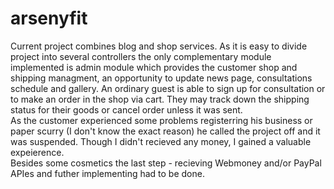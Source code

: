 # arsenyfit
Current project combines blog and shop services. As it is easy to divide project into several controllers the only complementary module implemented is admin module which provides the customer shop and shipping managment, an opportunity to update news page, consultations schedule and gallery. An ordinary guest is able to sign up for consultation or to make an order in the shop via cart. They may track down the shipping status for their goods or cancel order unless it was sent.<br/>
As the customer experienced some problems registerring his business or paper scurry (I don't know the exact reason) he called the project off and it was suspended. Though I didn't recieved any money, I gained a valuable expeierence. <br/>
Besides some cosmetics the last step - recieving Webmoney and/or PayPal APIes and futher implementing had to be done.
